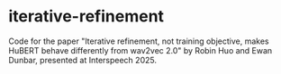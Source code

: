 # iterative-refinement
Code for the paper "Iterative refinement, not training objective, makes HuBERT behave differently from wav2vec 2.0" by Robin Huo and Ewan Dunbar, presented at Interspeech 2025.
